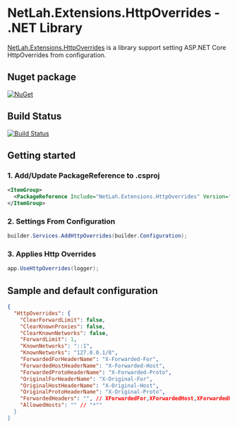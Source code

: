 # NetLah.Extensions.HttpOverrides - .NET Library

[NetLah.Extensions.HttpOverrides](https://www.nuget.org/packages/NetLah.Extensions.HttpOverrides/) is a library support setting ASP.NET Core HttpOverrides from configuration.

## Nuget package

[![NuGet](https://img.shields.io/nuget/v/NetLah.Extensions.HttpOverrides.svg?style=flat-square&label=nuget&colorB=00b200)](https://www.nuget.org/packages/NetLah.Extensions.HttpOverrides/)

## Build Status

[![Build Status](https://img.shields.io/endpoint.svg?url=https%3A%2F%2Factions-badge.atrox.dev%2FNetLah%2Fhttp-overrides%2Fbadge%3Fref%3Dmain&style=flat)](https://actions-badge.atrox.dev/NetLah/http-overrides/goto?ref=main)

## Getting started

### 1. Add/Update PackageReference to .csproj

```xml
<ItemGroup>
  <PackageReference Include="NetLah.Extensions.HttpOverrides" Version="0.2.0" />
</ItemGroup>
```

### 2. Settings From Configuration

```csharp
builder.Services.AddHttpOverrides(builder.Configuration);
```

### 3. Applies Http Overrides

```csharp
app.UseHttpOverrides(logger);
```

## Sample and default configuration

```json
{
  "HttpOverrides": {
    "ClearForwardLimit": false,
    "ClearKnownProxies": false,
    "ClearKnownNetworks": false,
    "ForwardLimit": 1,
    "KnownNetworks": "::1",
    "KnownNetworks": "127.0.0.1/8",
    "ForwardedForHeaderName": "X-Forwarded-For",
    "ForwardedHostHeaderName": "X-Forwarded-Host",
    "ForwardedProtoHeaderName": "X-Forwarded-Proto",
    "OriginalForHeaderName": "X-Original-For",
    "OriginalHostHeaderName": "X-Original-Host",
    "OriginalProtoHeaderName": "X-Original-Proto",
    "ForwardedHeaders": "", // XForwardedFor,XForwardedHost,XForwardedProto
    "AllowedHosts": "" // "*""
  }
}
```
